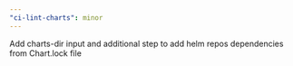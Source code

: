 ```yaml
---
"ci-lint-charts": minor
---
```


Add charts-dir input and additional step to add helm repos dependencies from
Chart.lock file
